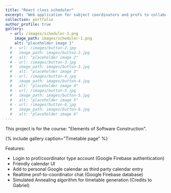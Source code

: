 ```yaml
---
title: "React class scheduler"
excerpt: "Web application for subject coordinators and profs to collaborate class scheduling"
collection: portfolio
author_profile: true
gallery:
  - url: /images/scheduler-1.png
    image_path: images/scheduler-1.png
    alt: "placeholder image 1"
  # - url: /images/button-2.jpg
  #   image_path: images/button-2.jpg
  #   alt: "placeholder image 2"
  # - url: /images/button-3.jpg
  #   image_path: images/button-3.jpg
  #   alt: "placeholder image 3"
  # - url: /images/button-4.jpg
  #   image_path: images/button-4.jpg
  #   alt: "placeholder image 4"
  # - url: /images/button-5.jpg
  #   image_path: images/button-5.jpg
  #   alt: "placeholder image 5"
  # - url: /images/button-6.jpg
  #   image_path: images/button-6.jpg
  #   alt: "placeholder image 6"
---
```


This project is for the course: "Elements of Software Construction". 

{% include gallery caption="Timetable page" %}

Features:
* Login to prof/coordinator type account (Google Firebase authentication)
* Friendly calendar UI
* Add to personal Google calendar as third party calendar entry
* Realtime prof-to-coordinator chat (Google Firebase database)
* Simulated Annealing algorithm for timetable generation (Credits to Gabriel)
